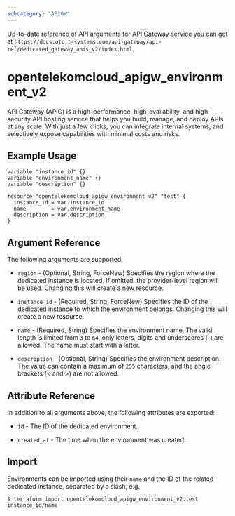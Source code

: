```yaml
---
subcategory: "APIGW"
---
```


Up-to-date reference of API arguments for API Gateway service you can get at
`https://docs.otc.t-systems.com/api-gateway/api-ref/dedicated_gateway_apis_v2/index.html`.

# opentelekomcloud_apigw_environment_v2

API Gateway (APIG) is a high-performance, high-availability, and high-security API hosting service that helps you build,
manage, and deploy APIs at any scale.
With just a few clicks, you can integrate internal systems, and selectively expose capabilities with minimal costs and risks.

## Example Usage

```hcl
variable "instance_id" {}
variable "environment_name" {}
variable "description" {}

resource "opentelekomcloud_apigw_environment_v2" "test" {
  instance_id = var.instance_id
  name        = var.environment_name
  description = var.description
}
```

## Argument Reference

The following arguments are supported:

* `region` - (Optional, String, ForceNew) Specifies the region where the dedicated instance is located.
  If omitted, the provider-level region will be used. Changing this will create a new resource.

* `instance_id` - (Required, String, ForceNew) Specifies the ID of the dedicated instance to which the environment
  belongs.
  Changing this will create a new resource.

* `name` - (Required, String) Specifies the environment name.
  The valid length is limited from `3` to `64`, only letters, digits and underscores (_) are allowed.
  The name must start with a letter.

* `description` - (Optional, String) Specifies the environment description.
  The value can contain a maximum of `255` characters, and the angle brackets (< and >) are not allowed.

## Attribute Reference

In addition to all arguments above, the following attributes are exported:

* `id` - The ID of the dedicated environment.

* `created_at` - The time when the environment was created.

## Import

Environments can be imported using their `name` and the ID of the related dedicated instance, separated by a slash, e.g.

```
$ terraform import opentelekomcloud_apigw_environment_v2.test instance_id/name
```
